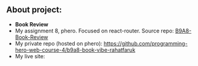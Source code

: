 ## About project:
- **Book Review** 
- My assignment 8, phero. Focused on react-router. Source repo: [B9A8-Book-Review](https://github.com/ProgrammingHero1/B9A8-Book-Review)
- My private repo (hosted on phero): https://github.com/programming-hero-web-course-4/b9a8-book-vibe-rahatfaruk 
- My live site: 

